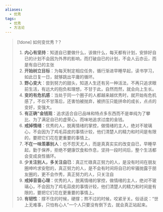 ```yaml
---
aliases:
  - 优秀
tags:
  - 优秀
  - 方法论
---
```

>[!done] 如何变优秀 ?？
> 1. **内心有坚持**：知道自已要做什么，该做什么，每天都有计划，安排好自已的计划不会因为外界的影响，而打破自已的计划，不会人云亦云，而是有自已的主张 
> 2. **开始树立目标**：为每天制定相应任务，循行渐进早睡早起，读书学习，如此日复一日，就够跳出平庸的循环。
> 3. **野心变大**：尝到努力的甜头，知道人生还有另一种活法，不再只追求眼前生活，有远大的抱负和理想，不甘于此，自然而然，就会向上生长。 
> 4. **变的有危机感**：当处于同一个圈子的人都越来越优秀时，就开始有危机感了，不仅不甘落后，还害怕被抛弃，被挤压只能拼命的成长，点点的变好，变强大。
> 5. **有正确"金钱观**：追求适合自已品味和特点多东西而不是单纯为了攀比、为了满足自已的虚荣心。而味地追求过度的金钱。 
> 6. **戒掉情绪**：优秀的人，脱离情绪的掌控，做情绪的主人，绝对不玻璃心，不会因为了鸡毛蒜皮的事情计较，他们清楚人的精力和时间是有限的，要把它们花在更重要的事情上。
> 7. **不在一味羡慕别人**：也不怨天尤人，而是真真实实的改变自已，早睡早起，勤于保养，拒绝不健康饮食和作息，坚持一段时间后，整个生活都会变成良性循环。 
> 8. **少关注别人，多关注自已**：真正忙碌真正努力的人，是没有时间在朋友圈呻吟求安慰的，真正努力的人，是不会有时间将自已的牢骚抛露于朋友圈的，更不会作秀，真正努力的人，只关注自
> 9. **戒掉音啬心理**：优秀的人，脱离情绪的掌控，做情绪的主人，绝对不玻璃心，不会因为了鸡毛蒜皮的事情计较，他们清楚人的精力和时间是有限的，要把它们花在更重要的事情上。 
> 10. **有韧性**：撑不住的时候，硬撑；熬不过的时候，咬紧牙关。俗话说：“世上无难事，只怕有心人”一个人只要没有倒下去，就会真正站起来。
